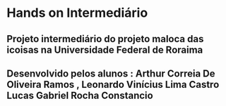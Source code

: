 # Hands on Intermediário 
## Projeto intermediário do projeto maloca das icoisas  na Universidade Federal de Roraima 
## Desenvolvido pelos alunos : Arthur Correia De Oliveira Ramos , Leonardo Vinícius Lima Castro Lucas Gabriel Rocha Constancio 
